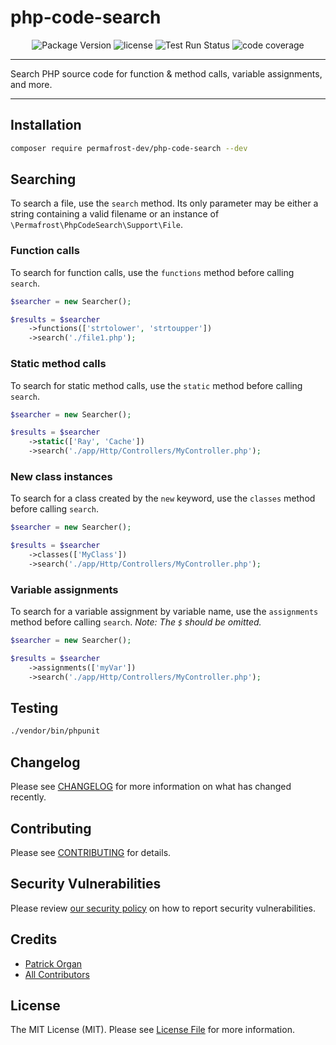 # php-code-search

<p align="center">
    <img src="https://img.shields.io/github/v/release/permafrost-dev/php-code-search.svg?sort=semver&logo=github" alt="Package Version">
    <img src="https://img.shields.io/github/license/permafrost-dev/php-code-search.svg?logo=opensourceinitiative" alt="license">
    <img src="https://github.com/permafrost-dev/php-code-search/actions/workflows/run-tests.yml/badge.svg?branch=main" alt="Test Run Status">
    <img src="https://codecov.io/gh/permafrost-dev/php-code-search/branch/main/graph/badge.svg" alt="code coverage">
</p>

---

Search PHP source code for function & method calls, variable assignments, and more.

---

## Installation

```bash
composer require permafrost-dev/php-code-search --dev
```

## Searching

To search a file, use the `search` method.  Its only parameter may be either a string containing a valid filename or an instance of `\Permafrost\PhpCodeSearch\Support\File`.

### Function calls

To search for function calls, use the `functions` method before calling `search`.

```php
$searcher = new Searcher();

$results = $searcher
    ->functions(['strtolower', 'strtoupper'])
    ->search('./file1.php');
```

### Static method calls

To search for static method calls, use the `static` method before calling `search`.

```php
$searcher = new Searcher();

$results = $searcher
    ->static(['Ray', 'Cache'])
    ->search('./app/Http/Controllers/MyController.php');
```

### New class instances

To search for a class created by the `new` keyword, use the `classes` method before calling `search`.

```php
$searcher = new Searcher();

$results = $searcher
    ->classes(['MyClass'])
    ->search('./app/Http/Controllers/MyController.php');
```

### Variable assignments

To search for a variable assignment by variable name, use the `assignments` method before calling `search`. _Note: The `$` should be omitted._

```php
$searcher = new Searcher();

$results = $searcher
    ->assignments(['myVar'])
    ->search('./app/Http/Controllers/MyController.php');
```

## Testing

```bash
./vendor/bin/phpunit
```

## Changelog

Please see [CHANGELOG](CHANGELOG.md) for more information on what has changed recently.

## Contributing

Please see [CONTRIBUTING](.github/CONTRIBUTING.md) for details.

## Security Vulnerabilities

Please review [our security policy](../../security/policy) on how to report security vulnerabilities.

## Credits

- [Patrick Organ](https://github.com/patinthehat)
- [All Contributors](../../contributors)

## License

The MIT License (MIT). Please see [License File](LICENSE.md) for more information.
